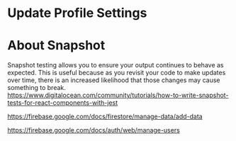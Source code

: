 # Update Profile Settings
# About Snapshot 
Snapshot testing allows you to ensure your output continues to behave as expected. This is useful because as you revisit your code to make updates over time, there is an increased likelihood that those changes may cause something to break.
https://www.digitalocean.com/community/tutorials/how-to-write-snapshot-tests-for-react-components-with-jest

https://firebase.google.com/docs/firestore/manage-data/add-data

https://firebase.google.com/docs/auth/web/manage-users
